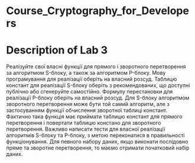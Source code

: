 # Course_Cryptography_for_Developers


# Description of Lab 3
Реалізуйте свої власні функції для прямого і зворотного перетворення за алгоритмом S-блоку, а також за алгоритмом P-блоку. Мову програмування для реалізації оберіть на власний розсуд. Таблицю констант для реалізації S-блоку оберіть з рекомендованих, що доступні публічно або сгенеруйте самостійно. Формулу перестановки для реалізації P-блоку оберіть на власний розсуд.
Для S-блоку алгоритмом зворотного перетворення може бути той самий алгоритм, але з застосуванням функції обчислення зворотної таблиці констант. Фактично така функція має приймати таблицю констант для прямого перетворення і повертати таблицю констано для зворотного перетворення.
Важливо написати тести для власної реалізації алгоритмів S-блоку та P-блоку, з метою переконатися в правильності функціонування. Для певного набору даних, якщо виконати послідовно пряме та зворотне перетворення, то маємо отримати початковий набір даних.
